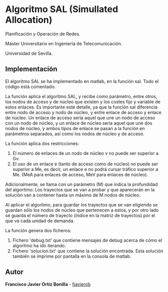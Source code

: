 # Algoritmo SAL (Simullated Allocation)

Planificación y Operación de Redes.

Máster Universitario en Ingeniería de Telecomunicación.

Universidad de Sevilla.

## Implementación

El algoritmo SAL se ha implementado en matlab, en la función sal. 
Todo el código está comentado. 

La función aplica el algoritmo SAL, y recibe como parámetro, entre otros, los 
nodos de acceso y de núcleo que existen y los costes fijo y variable de estos 
enlaces. Es importante este detalle, ya que la función sal diferencia entre 
nodo de acceso y nodo de núcleo, y entre enlace de acceso y enlace de núcleo. 
Un enlace de acceso sería aquel que une un nodo de acceso con un nodo de núcleo, 
y un enlace de núcleo sería aquel que une dos nodos de núcleo, y ambos tipos de 
enlace se pasan a la función en parámetros separados, así como los nodos de 
núcleo y de acceso.

La función aplica dos restricciones:
 1. El número de enlaces de un nodo de núcleo v no puede ser superior a Gv.
 2. El uso de un enlace e (tanto de acceso como de núcleo) no puede ser superior
    a Me, es decir, un enlace e no podrá cursar tráfico superior a Me. (MeA para
    enlaces de acceso, MeV para enlaces de núcleo). 

Adicionalmente, se llama con un parámetro (M) que indica la profundidad del
algoritmo: Los trayectos que se van a probar y que aparecerán en la solución van 
a contener hasta un máximo de M nodos de núcleo.

Al aplicar el algoritmo, para guardar los trayectos que se van eligiendo se guardan 
sólo los nodos de núcleo que pertenecen a estos, y por otro lado se guarda el número
de trayecto (índice en la matriz de trayectos) por el que va cada unidad de demanda.

La función genera dos ficheros:
 1. Fichero 'debug.txt' que contiene mensajes de debug acerca de cómo el algoritmo
    ha ido iterando.
 2. Fichero 'solucion.txt' que contiene la solución encontrada. Esta solución también
    se imprime por pantalla en la consola de matlab.

## Autor

**Francisco Javier  Ortiz Bonilla** - [fjavierob](https://github.com/fjavierob)
